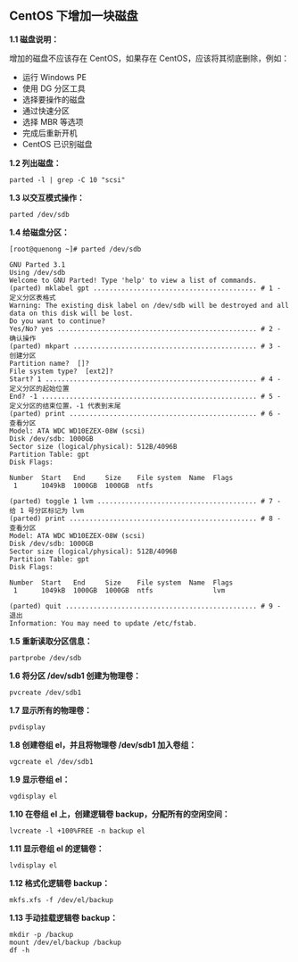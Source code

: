﻿## CentOS 下增加一块磁盘

**1.1 磁盘说明：**

增加的磁盘不应该存在 CentOS，如果存在 CentOS，应该将其彻底删除，例如：

 - 运行 Windows PE
 - 使用 DG 分区工具
 - 选择要操作的磁盘
 - 通过快速分区
 - 选择 MBR 等选项
 - 完成后重新开机
 - CentOS 已识别磁盘

**1.2 列出磁盘：**

    parted -l | grep -C 10 "scsi"

**1.3 以交互模式操作：**

    parted /dev/sdb

**1.4 给磁盘分区：**

    [root@quenong ~]# parted /dev/sdb
    
    GNU Parted 3.1
    Using /dev/sdb
    Welcome to GNU Parted! Type 'help' to view a list of commands.
    (parted) mklabel gpt ......................................... # 1 - 定义分区表格式
    Warning: The existing disk label on /dev/sdb will be destroyed and all data on this disk will be lost. 
    Do you want to continue?
    Yes/No? yes .................................................. # 2 - 确认操作
    (parted) mkpart .............................................. # 3 - 创建分区
    Partition name?  []?
    File system type?  [ext2]?
    Start? 1 ..................................................... # 4 - 定义分区的起始位置
    End? -1 ...................................................... # 5 - 定义分区的结束位置，-1 代表到末尾
    (parted) print ............................................... # 6 - 查看分区
    Model: ATA WDC WD10EZEX-08W (scsi)
    Disk /dev/sdb: 1000GB
    Sector size (logical/physical): 512B/4096B
    Partition Table: gpt
    Disk Flags:
    
    Number  Start   End     Size    File system  Name  Flags
     1      1049kB  1000GB  1000GB  ntfs
    
    (parted) toggle 1 lvm ........................................ # 7 - 给 1 号分区标记为 lvm
    (parted) print ............................................... # 8 - 查看分区
    Model: ATA WDC WD10EZEX-08W (scsi)
    Disk /dev/sdb: 1000GB
    Sector size (logical/physical): 512B/4096B
    Partition Table: gpt
    Disk Flags:
    
    Number  Start   End     Size    File system  Name  Flags
     1      1049kB  1000GB  1000GB  ntfs               lvm
    
    (parted) quit ................................................ # 9 - 退出
    Information: You may need to update /etc/fstab.

**1.5 重新读取分区信息：**

    partprobe /dev/sdb

**1.6 将分区 /dev/sdb1 创建为物理卷：**

    pvcreate /dev/sdb1

**1.7 显示所有的物理卷：**

    pvdisplay

**1.8 创建卷组 el，并且将物理卷 /dev/sdb1 加入卷组：**

    vgcreate el /dev/sdb1

**1.9 显示卷组 el：** 

    vgdisplay el

**1.10 在卷组 el 上，创建逻辑卷 backup，分配所有的空闲空间：**

    lvcreate -l +100%FREE -n backup el

**1.11 显示卷组 el 的逻辑卷：**

    lvdisplay el

**1.12 格式化逻辑卷 backup：**

    mkfs.xfs -f /dev/el/backup

**1.13 手动挂载逻辑卷 backup：**

    mkdir -p /backup
    mount /dev/el/backup /backup
    df -h


